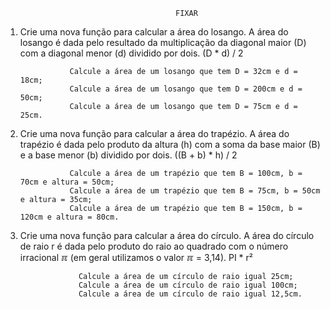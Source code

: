                                           FIXAR

1. Crie uma nova função para calcular a área do losango. A área do losango é dada pelo resultado da multiplicação da diagonal maior (D) com a diagonal menor (d) dividido por dois. (D * d) / 2

                  Calcule a área de um losango que tem D = 32cm e d = 18cm;
                  Calcule a área de um losango que tem D = 200cm e d = 50cm;
                  Calcule a área de um losango que tem D = 75cm e d = 25cm.

2. Crie uma nova função para calcular a área do trapézio. A área do trapézio é dada pelo produto da altura (h) com a soma da base maior (B) e a base menor (b) dividido por dois. ((B + b) * h) / 2

                  Calcule a área de um trapézio que tem B = 100cm, b = 70cm e altura = 50cm;
                  Calcule a área de um trapézio que tem B = 75cm, b = 50cm e altura = 35cm;
                  Calcule a área de um trapézio que tem B = 150cm, b = 120cm e altura = 80cm.

3. Crie uma nova função para calcular a área do círculo. A área do círculo de raio r é dada pelo produto do raio ao quadrado com o número irracional ℼ (em geral utilizamos o valor ℼ = 3,14). PI * r²

                    Calcule a área de um círculo de raio igual 25cm;
                    Calcule a área de um círculo de raio igual 100cm;
                    Calcule a área de um círculo de raio igual 12,5cm.